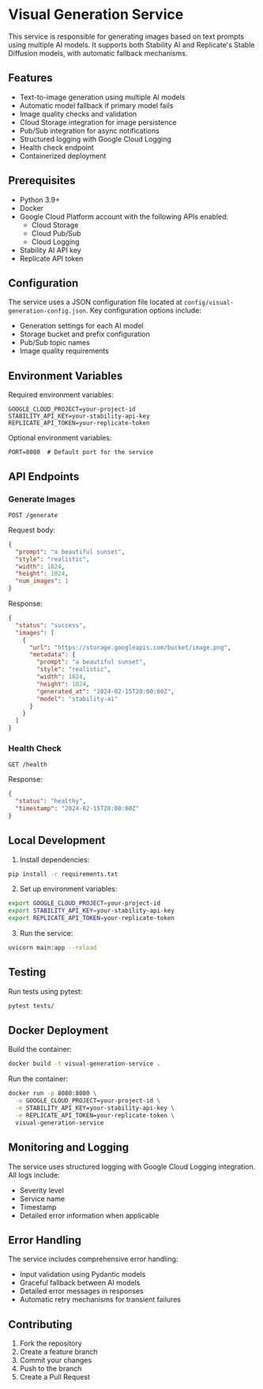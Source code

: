 # Visual Generation Service

This service is responsible for generating images based on text prompts using multiple AI models. It supports both Stability AI and Replicate's Stable Diffusion models, with automatic fallback mechanisms.

## Features

- Text-to-image generation using multiple AI models
- Automatic model fallback if primary model fails
- Image quality checks and validation
- Cloud Storage integration for image persistence
- Pub/Sub integration for async notifications
- Structured logging with Google Cloud Logging
- Health check endpoint
- Containerized deployment

## Prerequisites

- Python 3.9+
- Docker
- Google Cloud Platform account with the following APIs enabled:
  - Cloud Storage
  - Cloud Pub/Sub
  - Cloud Logging
- Stability AI API key
- Replicate API token

## Configuration

The service uses a JSON configuration file located at `config/visual-generation-config.json`. Key configuration options include:

- Generation settings for each AI model
- Storage bucket and prefix configuration
- Pub/Sub topic names
- Image quality requirements

## Environment Variables

Required environment variables:

```
GOOGLE_CLOUD_PROJECT=your-project-id
STABILITY_API_KEY=your-stability-api-key
REPLICATE_API_TOKEN=your-replicate-token
```

Optional environment variables:

```
PORT=8080  # Default port for the service
```

## API Endpoints

### Generate Images
```http
POST /generate
```

Request body:
```json
{
  "prompt": "a beautiful sunset",
  "style": "realistic",
  "width": 1024,
  "height": 1024,
  "num_images": 1
}
```

Response:
```json
{
  "status": "success",
  "images": [
    {
      "url": "https://storage.googleapis.com/bucket/image.png",
      "metadata": {
        "prompt": "a beautiful sunset",
        "style": "realistic",
        "width": 1024,
        "height": 1024,
        "generated_at": "2024-02-15T20:00:00Z",
        "model": "stability-ai"
      }
    }
  ]
}
```

### Health Check
```http
GET /health
```

Response:
```json
{
  "status": "healthy",
  "timestamp": "2024-02-15T20:00:00Z"
}
```

## Local Development

1. Install dependencies:
```bash
pip install -r requirements.txt
```

2. Set up environment variables:
```bash
export GOOGLE_CLOUD_PROJECT=your-project-id
export STABILITY_API_KEY=your-stability-api-key
export REPLICATE_API_TOKEN=your-replicate-token
```

3. Run the service:
```bash
uvicorn main:app --reload
```

## Testing

Run tests using pytest:
```bash
pytest tests/
```

## Docker Deployment

Build the container:
```bash
docker build -t visual-generation-service .
```

Run the container:
```bash
docker run -p 8080:8080 \
  -e GOOGLE_CLOUD_PROJECT=your-project-id \
  -e STABILITY_API_KEY=your-stability-api-key \
  -e REPLICATE_API_TOKEN=your-replicate-token \
  visual-generation-service
```

## Monitoring and Logging

The service uses structured logging with Google Cloud Logging integration. All logs include:
- Severity level
- Service name
- Timestamp
- Detailed error information when applicable

## Error Handling

The service includes comprehensive error handling:
- Input validation using Pydantic models
- Graceful fallback between AI models
- Detailed error messages in responses
- Automatic retry mechanisms for transient failures

## Contributing

1. Fork the repository
2. Create a feature branch
3. Commit your changes
4. Push to the branch
5. Create a Pull Request 